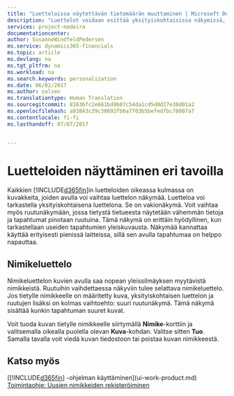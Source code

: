 ```yaml
---
title: "Luetteloissa näytettävän tietomäärän muuttaminen | Microsoft Docs"
description: "Luettelot voidaan esittää yksityiskohtaisissa näkymissä, joista näet lisätietoja, tai ruutuina, joita on helppo silmäillä."
services: project-madeira
documentationcenter: 
author: SusanneWindfeldPedersen
ms.service: dynamics365-financials
ms.topic: article
ms.devlang: na
ms.tgt_pltfrm: na
ms.workload: na
ms.search.keywords: personalization
ms.date: 06/02/2017
ms.author: solsen
ms.translationtype: Human Translation
ms.sourcegitcommit: 81636fc2e661bd9b07c54da1cd5d0d27e30d01a2
ms.openlocfilehash: a93843c39c38692fb6a7703b5befedfbc78007a7
ms.contentlocale: fi-fi
ms.lasthandoff: 07/07/2017


---
```

# <a name="displaying-lists-in-different-ways"></a>Luetteloiden näyttäminen eri tavoilla
Kaikkien [!INCLUDE[d365fin](includes/d365fin_md.md)]in luetteloiden oikeassa kulmassa on kuvakkeita, joiden avulla voi vaihtaa luettelon näkymää. Luetteloa voi tarkastella yksityiskohtaisena luettelona. Se on vakionäkymä. Voit vaihtaa myös ruutunäkymään, jossa tietystä tietueesta näytetään vähemmän tietoja ja tapahtumat pinotaan ruutuina. Tämä näkymä on erittäin hyödyllinen, kun tarkastellaan useiden tapahtumien yleiskuvausta. Näkymää kannattaa käyttää erityisesti pienissä laitteissa, sillä sen avulla tapahtumaa on helppo napauttaa.

## <a name="items-list"></a>Nimikeluettelo
Nimikeluettelon kuvien avulla saa nopean yleissilmäyksen myytävistä nimikkeistä. Ruutuihin vaihdettaessa näkyviin tulee selattava nimikeluettelo. Jos tietylle nimikkeelle on määritetty kuva, yksityiskohtaisen luettelon ja ruutujen lisäksi on kolmas vaihtoehto: suuri ruutunäkymä. Tämä näkymä sisältää kunkin tapahtuman suuret kuvat.

Voit tuoda kuvan tietylle nimikkeelle siirtymällä **Nimike**-korttiin ja valitsemalla oikealla puolella olevan **Kuva**-kohdan. Valitse sitten **Tuo**. Samalla tavalla voit viedä kuvan tiedostoon tai poistaa kuvan nimikkeestä.  

## <a name="see-also"></a>Katso myös
[[!INCLUDE[d365fin](includes/d365fin_md.md)] -ohjelman käyttäminen](ui-work-product.md)  
[Toimintaohje: Uusien nimikkeiden rekisteröiminen](inventory-how-register-new-items.md)  

